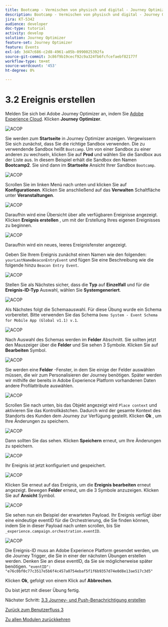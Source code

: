 ```yaml
---
title: Bootcamp - Vermischen von physisch und digital - Journey Optimizer Erstellen Sie Ihre Veranstaltung
description: Bootcamp - Vermischen von physisch und digital - Journey Optimizer Erstellen Sie Ihre Veranstaltung
jira: KT-5342
audience: developer
doc-type: tutorial
activity: develop
solution: Journey Optimizer
feature-set: Journey Optimizer
feature: Events
exl-id: 3d47c686-c2d8-4961-a05b-0990025392fa
source-git-commit: 3c86f9b19cecf92c9a324fb6fcfcefaebf82177f
workflow-type: tm+mt
source-wordcount: '453'
ht-degree: 0%

---
```


# 3.2 Ereignis erstellen

Melden Sie sich bei Adobe Journey Optimizer an, indem Sie [Adobe Experience Cloud](https://experience.adobe.com). Klicken **Journey Optimizer**.

![ACOP](./images/acophome.png)

Sie werden zum **Startseite**  in Journey Optimizer anzeigen. Vergewissern Sie sich zunächst, dass Sie die richtige Sandbox verwenden. Die zu verwendende Sandbox heißt `Bootcamp`. Um von einer Sandbox zu einer anderen zu wechseln, klicken Sie auf **Prod** und wählen Sie die Sandbox aus der Liste aus. In diesem Beispiel erhält die Sandbox den Namen **Bootcamp2**. Sie sind dann im **Startseite** Ansicht Ihrer Sandbox `Bootcamp`.

![ACOP](./images/acoptriglp.png)

Scrollen Sie im linken Menü nach unten und klicken Sie auf **Konfigurationen**. Klicken Sie anschließend auf das **Verwalten** Schaltfläche unter **Veranstaltungen**.

![ACOP](./images/acopmenu.png)

Daraufhin wird eine Übersicht über alle verfügbaren Ereignisse angezeigt. Klicken **Ereignis erstellen** , um mit der Erstellung Ihres eigenen Ereignisses zu beginnen.

![ACOP](./images/emptyevent.png)

Daraufhin wird ein neues, leeres Ereignisfenster angezeigt.

Geben Sie Ihrem Ereignis zunächst einen Namen wie den folgenden: `yourLastNameBeaconEntryEvent` und fügen Sie eine Beschreibung wie die folgende hinzu `Beacon Entry Event`.

![ACOP](./images/eventdescription.png)

Stellen Sie als Nächstes sicher, dass die **Typ** auf **Einzelfall** und für die **Ereignis-ID-Typ** Auswahl, wählen Sie **Systemgeneriert**.

![ACOP](./images/eventidtype.png)

Als Nächstes folgt die Schemaauswahl. Für diese Übung wurde ein Schema vorbereitet. Bitte verwenden Sie das Schema `Demo System - Event Schema for Mobile App (Global v1.1) v.1`.

![ACOP](./images/eventschema.png)

Nach Auswahl des Schemas werden im **Felder** Abschnitt. Sie sollten jetzt den Mauszeiger über die **Felder** und Sie sehen 3 Symbole. Klicken Sie auf **Bearbeiten** Symbol.

![ACOP](./images/eventpayload.png)

Sie werden eine **Felder** -Fenster, in dem Sie einige der Felder auswählen müssen, die wir zum Personalisieren der Journey benötigen.  Später werden wir mithilfe der bereits in Adobe Experience Platform vorhandenen Daten andere Profilattribute auswählen.

![ACOP](./images/eventfields.png)

Scrollen Sie nach unten, bis das Objekt angezeigt wird `Place context` und aktivieren Sie das Kontrollkästchen. Dadurch wird der gesamte Kontext des Standorts des Kunden dem Journey zur Verfügung gestellt. Klicken **Ok** , um Ihre Änderungen zu speichern.

![ACOP](./images/eventpayloadbr.png)

Dann sollten Sie das sehen. Klicken **Speichern** erneut, um Ihre Änderungen zu speichern.

![ACOP](./images/eventsave.png)

Ihr Ereignis ist jetzt konfiguriert und gespeichert.

![ACOP](./images/eventdone.png)

Klicken Sie erneut auf das Ereignis, um die **Ereignis bearbeiten** erneut angezeigt. Bewegen **Felder** erneut, um die 3 Symbole anzuzeigen. Klicken Sie auf **Ansicht** Symbol.

![ACOP](./images/viewevent.png)

Sie sehen nun ein Beispiel der erwarteten Payload.
Ihr Ereignis verfügt über eine eindeutige eventID für die Orchestrierung, die Sie finden können, indem Sie in dieser Payload nach unten scrollen, bis Sie `_experience.campaign.orchestration.eventID`.

![ACOP](./images/payloadeventID.png)

Die Ereignis-ID muss an Adobe Experience Platform gesendet werden, um die Journey Trigger, die Sie in einer der nächsten Übungen erstellen werden. Denken Sie an diese eventID, da Sie sie möglicherweise später benötigen.
`"eventID": "e76c0bf0c77c3517e5b6f4c457a0754ebaf5f1f6b9357d74e0d8e13ae517c3d5"`

Klicken **Ok**, gefolgt von einem Klick auf **Abbrechen**.

Du bist jetzt mit dieser Übung fertig.

Nächster Schritt: [3.3 Journey- und Push-Benachrichtigung erstellen](./ex3.md)

[Zurück zum Benutzerfluss 3](./uc3.md)

[Zu allen Modulen zurückkehren](../../overview.md)
